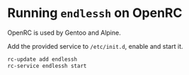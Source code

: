 # Running `endlessh` on OpenRC

OpenRC is used by Gentoo and Alpine.

Add the provided service to `/etc/init.d`, enable and start it.

```sh
rc-update add endlessh
rc-service endlessh start
```
